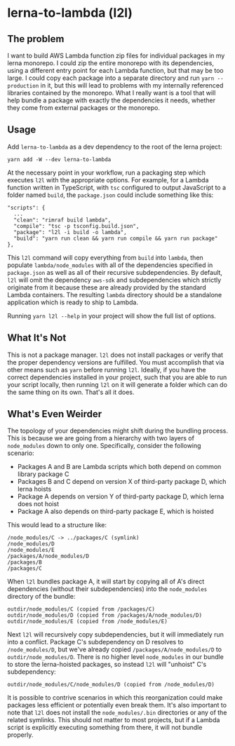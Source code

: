 # lerna-to-lambda (l2l)

## The problem

I want to build AWS Lambda function zip files for individual packages in my lerna monorepo. I could zip the entire monorepo with its dependencies, using a different entry point for each Lambda function, but that may be too large. I could copy each package into a separate directory and run `yarn --production` in it, but this will lead to problems with my internally referenced libraries contained by the monorepo. What I really want is a tool that will help bundle a package with exactly the dependencies it needs, whether they come from external packages or the monorepo.

## Usage

Add `lerna-to-lambda` as a dev dependency to the root of the lerna project:

```
yarn add -W --dev lerna-to-lambda
```

At the necessary point in your workflow, run a packaging step which executes `l2l` with the appropriate options. For example, for a Lambda function written in TypeScript, with `tsc` configured to output JavaScript to a folder named `build`, the `package.json` could include something like this:

```
"scripts": {
  ...
  "clean": "rimraf build lambda",
  "compile": "tsc -p tsconfig.build.json",
  "package": "l2l -i build -o lambda",
  "build": "yarn run clean && yarn run compile && yarn run package"
},
```

This `l2l` command will copy everything from `build` into `lambda`, then populate `lambda/node_modules` with all of the dependencies specified in `package.json` as well as all of their recursive subdependencies. By default, `l2l` will omit the dependency `aws-sdk` and subdependencies which strictly originate from it because these are already provided by the standard Lambda containers. The resulting `lambda` directory should be a standalone application which is ready to ship to Lambda.

Running `yarn l2l --help` in your project will show the full list of options.

## What It's Not

This is not a package manager. `l2l` does not install packages or verify that the proper dependency versions are fulfilled. You must accomplish that via other means such as `yarn` before running `l2l`. Ideally, if you have the correct dependencies installed in your project, such that you are able to run your script locally, then running `l2l` on it will generate a folder which can do the same thing on its own. That's all it does.

## What's Even Weirder

The topology of your dependencies might shift during the bundling process. This is because we are going from a hierarchy with two layers of `node_modules` down to only one. Specifically, consider the following scenario:

* Packages A and B are Lambda scripts which both depend on common library package C
* Packages B and C depend on version X of third-party package D, which lerna hoists
* Package A depends on version Y of third-party package D, which lerna does not hoist
* Package A also depends on third-party package E, which is hoisted

This would lead to a structure like:

```
/node_modules/C -> ../packages/C (symlink)
/node_modules/D
/node_modules/E
/packages/A/node_modules/D
/packages/B
/packages/C
```

When `l2l` bundles package A, it will start by copying all of A's direct dependencies (without their subdependencies) into the `node_modules` directory of the bundle:

```
outdir/node_modules/C (copied from /packages/C)
outdir/node_modules/D (copied from /packages/A/node_modules/D)
outdir/node_modules/E (copied from /node_modules/E)
```

Next `l2l` will recursively copy subdependencies, but it will immediately run into a conflict. Package C's subdependency on D resolves to `/node_modules/D`, but we've already copied `/packages/A/node_modules/D` to `outdir/node_modules/D`. There is no higher level `node_modules` in our bundle to store the lerna-hoisted packages, so instead `l2l` will "unhoist" C's subdependency:

```
outdir/node_modules/C/node_modules/D (copied from /node_modules/D)
```

It is possible to contrive scenarios in which this reorganization could make packages less efficient or potentially even break them. It's also important to note that `l2l` does not install the `node_modules/.bin` directories or any of the related symlinks. This should not matter to most projects, but if a Lambda script is explicitly executing something from there, it will not bundle properly.
